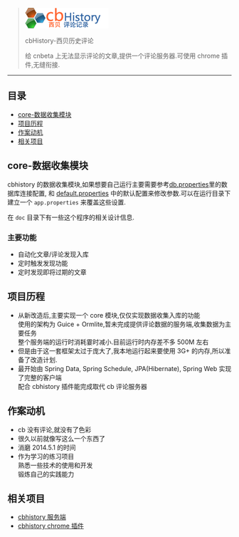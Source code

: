 > ![cbHistory-西贝历史评论插件](https://raw.githubusercontent.com/wenerme/cbhistory-extension/master/images/title.png)
>
> cbHistory-西贝历史评论
>
> 给 cnbeta 上无法显示评论的文章,提供一个评论服务器.可使用 chrome 插件,无缝衔接.

---

目录
----

- [core-数据收集模块](#core-数据收集模块)
- [项目历程](#项目历程)
- [作案动机](#作案动机)
- [相关项目](#相关项目)

core-数据收集模块
------------

cbhistory 的数据收集模块,如果想要自己运行主要需要参考[db.properties]里的数据库连接配置,
和 [default.properties] 中的默认配置来修改参数.可以在运行目录下建立一个 `app.properties`
来覆盖这些设置.

在 `doc` 目录下有一些这个程序的相关设计信息.

### 主要功能

* 自动化文章/评论发现入库
* 定时触发发现功能
* 定时发现即将过期的文章

项目历程
-----

* 从新改造后,主要实现一个 core 模块,仅仅实现数据收集入库的功能  
	使用的架构为 Guice + Ormlite,暂未完成提供评论数据的服务端,收集数据为主要任务  
	整个服务端的运行时消耗霎时减小.目前运行时内存差不多 500M 左右
* 但是由于这一套框架太过于庞大了,我本地运行起来要使用 3G+ 的内存,所以准备了改造计划.
* 最开始由 Spring Data, Spring Schedule, JPA(Hibernate), Spring Web 实现了完整的客户端  
	配合 cbhistory 插件能完成取代 cb 评论服务器


作案动机
-------

* cb 没有评论,就没有了色彩
* 很久以前就像写这么一个东西了
* 消磨 2014.5.1 的时间
* 作为学习的练习项目  
	熟悉一些技术的使用和开发  
	锻炼自己的实践能力

相关项目
--------
* [cbhistory 服务端](https://github.com/wenerme/cbhistory)
* [cbhistory chrome 插件](https://github.com/wenerme/cbhistory-extension)

 [db.properties]:https://github.com/wenerme/cbhistory/blob/master/core/src/main/resources/db.properties
 [default.properties]:https://github.com/wenerme/cbhistory/blob/master/core/src/main/resources/default.properties
 [pom.xml]:https://github.com/wenerme/cbhistory/blob/master/pom.xml
 
